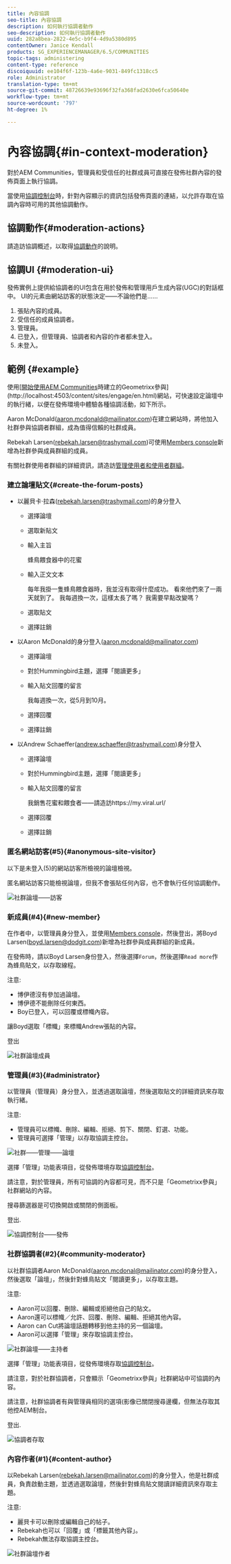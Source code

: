 ```yaml
---
title: 內容協調
seo-title: 內容協調
description: 如何執行協調者動作
seo-description: 如何執行協調者動作
uuid: 282a8bea-2822-4e5c-b9f4-4d9a5380d895
contentOwner: Janice Kendall
products: SG_EXPERIENCEMANAGER/6.5/COMMUNITIES
topic-tags: administering
content-type: reference
discoiquuid: ee104f6f-123b-4a6e-9031-849fc1318cc5
role: Administrator
translation-type: tm+mt
source-git-commit: 48726639e93696f32fa368fad2630e6fca50640e
workflow-type: tm+mt
source-wordcount: '797'
ht-degree: 1%

---
```



# 內容協調{#in-context-moderation}

對於AEM Communities，管理員和受信任的社群成員可直接在發佈社群內容的發佈頁面上執行協調。

當使用[協調控制台](moderation.md)時，針對內容顯示的資訊包括發佈頁面的連結，以允許存取在協調內容時可用的其他協調動作。

## 協調動作{#moderation-actions}

請造訪協調概述，以取得[協調動作](moderate-ugc.md#moderation-actions)的說明。

## 協調UI {#moderation-ui}

發佈實例上提供給協調者的UI包含在用於發佈和管理用戶生成內容(UGC)的對話框中。 UI的元素由網站訪客的狀態決定——不論他們是……

1. 張貼內容的成員。
1. 受信任的成員協調者。
1. 管理員。
1. 已登入，但管理員、協調者和內容的作者都未登入。
1. 未登入。

## 範例 {#example}

使用[[開始使用AEM Communities](getting-started.md)時建立的Geometrixx參與](http://localhost:4503/content/sites/engage/en.html)網站，可快速設定論壇中的執行緒，以便在發佈環境中體驗各種協調活動，如下所示。

Aaron McDonald(aaron.mcdonald@mailinator.com)在建立網站時，將他加入社群參與協調者群組，成為值得信賴的社群成員。

Rebekah Larsen(rebekah.larsen@trashymail.com)可使用[Members console](members.md)新增為社群參與成員群組的成員。

有關社群使用者群組的詳細資訊，請造訪[管理使用者和使用者群組](users.md)。

### 建立論壇貼文{#create-the-forum-posts}

* 以麗貝卡·拉森(rebekah.larsen@trashymail.com)的身分登入

   * 選擇論壇
   * 選取新貼文
   * 輸入主旨

      蜂鳥餵食器中的花蜜

   * 輸入正文文本

      每年我掛一隻蜂鳥餵食器時，我並沒有取得什麼成功。 看來他們來了一兩天就到了。 我每週換一次，這樣太長了嗎？ 我需要早點改變嗎？

   * 選取貼文
   * 選擇註銷

* 以Aaron McDonald的身分登入(aaron.mcdonald@mailinator.com)

   * 選擇論壇
   * 對於Hummingbird主題，選擇「閱讀更多」
   * 輸入貼文回覆的留言

      我每週換一次，從5月到10月。

   * 選擇回覆
   * 選擇註銷

* 以Andrew Schaeffer(andrew.schaeffer@trashymail.com)身分登入

   * 選擇論壇
   * 對於Hummingbird主題，選擇「閱讀更多」
   * 輸入貼文回覆的留言

      我銷售花蜜和餵食者——請造訪https://my.viral.url/

   * 選擇回覆
   * 選擇註銷

### 匿名網站訪客(#5){#anonymous-site-visitor}

以下是未登入(5)的網站訪客所檢視的論壇檢視。

匿名網站訪客只能檢視論壇，但我不會張貼任何內容，也不會執行任何協調動作。

![社群論壇——訪客](assets/community-forum-visitor.png)

### 新成員(#4){#new-member}

在作者中，以管理員身分登入，並使用[Members console](members.md)，然後登出，將Boyd Larsen(boyd.larsen@dodgit.com)新增為社群參與成員群組的新成員。

在發佈時，請以Boyd Larsen身份登入，然後選擇`Forum`，然後選擇`Read more`作為蜂鳥貼文，以存取線程。

注意:

* 博伊德沒有參加過論壇。
* 博伊德不能刪除任何東西。
* Boy已登入，可以回覆或標幟內容。

讓Boyd選取「標幟」來標幟Andrew張貼的內容。

登出

![社群論壇成員](assets/community-forum-member.png)

### 管理員(#3){#administrator}

以管理員（管理員）身分登入，並透過選取論壇，然後選取貼文的詳細資訊來存取執行緒。

注意:

* 管理員可以標幟、刪除、編輯、拒絕、剪下、關閉、釘選、功能。
* 管理員可選擇「管理」以存取協調主控台。

![社群——管理——論壇](assets/community-admin-forum.png)

選擇「管理」功能表項目，從發佈環境存取[協調控制台](moderation.md)。

請注意，對於管理員，所有可協調的內容都可見，而不只是「Geometrixx參與」社群網站的內容。

搜尋篩選器是可切換開啟或關閉的側面板。

登出.

![協調控制台——發佈](assets/moderation-console-publish.png)

### 社群協調者(#2){#community-moderator}

以社群協調者Aaron McDonald(aaron.mcdonal@mailinator.com)的身分登入，然後選取「論壇」，然後針對蜂鳥貼文「閱讀更多」，以存取主題。

注意:

* Aaron可以回覆、刪除、編輯或拒絕他自己的貼文。
* Aaron還可以標幟／允許、回覆、刪除、編輯、拒絕其他內容。
* Aaron can Cut將論壇話題轉移到他主持的另一個論壇。
* Aaron可以選擇「管理」來存取協調主控台。

![社群論壇——主持者](assets/community-forum-moderator.png)

選擇「管理」功能表項目，從發佈環境存取[協調控制台](moderation.md)。

請注意，對於社群協調者，只會顯示「Geometrixx參與」社群網站中可協調的內容。

請注意，社群協調者有與管理員相同的選項(影像已關閉搜尋邊欄，但無法存取其他控AEM制台。

登出.

![協調者存取](assets/moderator-access.png)

### 內容作者(#1){#content-author}

以Rebekah Larsen(rebekah.larsen@mailinator.com)的身分登入，他是社群成員，負責啟動主題，並透過選取論壇，然後針對蜂鳥貼文閱讀詳細資訊來存取主題。

注意:

* 麗貝卡可以刪除或編輯自己的帖子。
* Rebekah也可以「回覆」或「標籤其他內容」。
* Rebekah無法存取協調主控台。

![社群論壇作者](assets/community-forum-author.png)

